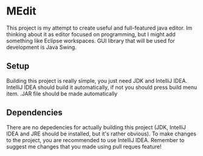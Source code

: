 # MEdit

This project is my attempt to create useful and full-featured java editor.
Im thinking about it as editor focused on programming, but I might add something
like Eclipse workspaces. GUI library that will be used for development is Java
Swing. 

## Setup

Building this project is really simple, you just need JDK and IntelliJ IDEA. 
IntelliJ IDEA should build it automatically, if not you should press build menu item.
.JAR file should be made automatically

## Dependencies

There are no depedencies for actually building this project (JDK, IntelliJ IDEA and JRE
should be installed, but it's rather obvious). To make changes to the project, you are
recommended to use IntelliJ IDEA. Remember to suggest me changes that you made using
pull reques feature!
